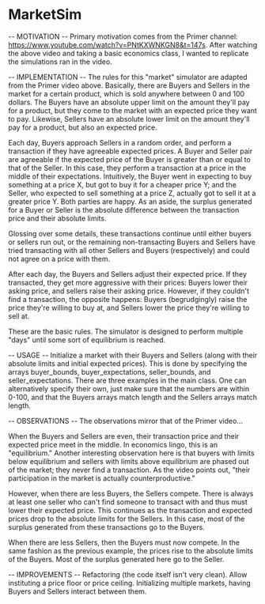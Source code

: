 # MarketSim

-- MOTIVATION --
Primary motivation comes from the Primer channel: https://www.youtube.com/watch?v=PNtKXWNKGN8&t=147s.
After watching the above video and taking a basic economics class, I wanted to replicate the simulations ran in the video.


-- IMPLEMENTATION --
The rules for this "market" simulator are adapted from the Primer video above. Basically, there are Buyers and Sellers in the market for a certain product, which is sold anywhere between 0 and 100 dollars. The Buyers have an absolute upper limit on the amount they'll pay for a product, but they come to the market with an expected price they want to pay. Likewise, Sellers have an absolute lower limit on the amount they'll pay for a product, but also an expected price. 

Each day, Buyers approach Sellers in a random order, and perform a transaction if they have agreeable expected prices. A Buyer and Seller pair are agreeable if the expected price of the Buyer is greater than or equal to that of the Seller. In this case, they perform a transaction at a price in the middle of their expectations. Intuitively, the Buyer went in expecting to buy something at a price X, but got to buy it for a cheaper price Y; and the Seller, who expected to sell something at a price Z, actually got to sell it at a greater price Y. Both parties are happy. As an aside, the surplus generated for a Buyer or Seller is the absolute difference between the transaction price and their absolute limits.

Glossing over some details, these transactions continue until either buyers or sellers run out, or the remaining non-transacting Buyers and Sellers have tried transacting with all other Sellers and Buyers (respectively) and could not agree on a price with them.

After each day, the Buyers and Sellers adjust their expected price. If they transacted, they get more aggressive with their prices: Buyers lower their asking price, and sellers raise their asking price. However, if they couldn't find a transaction, the opposite happens: Buyers (begrudgingly) raise the price they're willing to buy at, and Sellers lower the price they're willing to sell at.

These are the basic rules. The simulator is designed to perform multiple "days" until some sort of equilibrium is reached.


-- USAGE --
Initialize a market with their Buyers and Sellers (along with their absolute limits and initial expected prices). This is done by specifying the arrays buyer_bounds, buyer_expectations, seller_bounds, and seller_expectations. There are three examples in the main class. One can alternatively specify their own, just make sure that the numbers are within 0-100, and that the Buyers arrays match length and the Sellers arrays match length.


-- OBSERVATIONS --
The observations mirror that of the Primer video...

When the Buyers and Sellers are even, their transaction price and their expected price meet in the middle. In economics lingo, this is an "equilibrium." Another interesting observation here is that buyers with limits below equilibrium and sellers with limits above equilibrium are phased out of the market; they never find a transaction. As the video points out, "their participation in the market is actually counterproductive." 

However, when there are less Buyers, the Sellers compete. There is always at least one seller who can't find someone to transact with and thus must lower their expected price. This continues as the transaction and expected prices drop to the absolute limits for the Sellers. In this case, most of the surplus generated from these transactions go to the Buyers.

When there are less Sellers, then the Buyers must now compete. In the same fashion as the previous example, the prices rise to the absolute limits of the Buyers. Most of the surplus generated here go to the Seller.


-- IMPROVEMENTS --
Refactoring (the code itself isn't very clean).
Allow instituting a price floor or price ceiling.
Initializing multiple markets, having Buyers and Sellers interact between them.

